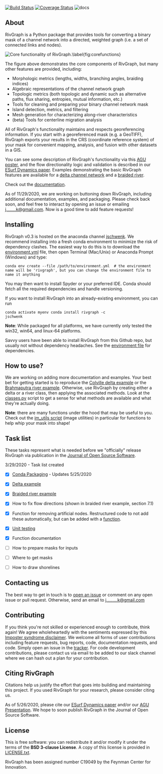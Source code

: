 [![Build Status](https://api.travis-ci.org/jonschwenk/rivgraph.svg?branch=master)](https://api.travis-ci.org/jonschwenk/rivgraph)
[![Coverage Status](https://coveralls.io/repos/github/jonschwenk/RivGraph/badge.svg?branch=master)](https://coveralls.io/github/jonschwenk/RivGraph?branch=master)
![docs](https://github.com/jonschwenk/RivGraph/workflows/docs/badge.svg)
<br />

About
-----
RivGraph is a Python package that provides tools for converting a binary mask of a channel network into a directed, weighted graph (i.e. a set of connected links and nodes). 

![Core functionality of RivGraph.\label{fig:corefunctions}](https://github.com/jonschwenk/RivGraph/blob/master/examples/images/rivgraph_overview.PNG)

The figure above demonstrates the core components of RivGraph, but many other features are provided, including:

- Morphologic metrics (lengths, widths, branching angles, braiding indices)
- Algebraic representations of the channel network graph
- Topologic metrics (both topologic and dynamic such as alternative paths, flux sharing, entropies, mutual information, etc.)
- Tools for cleaning and preparing your binary channel network mask
- Island detection, metrics, and filtering
- Mesh generation for characterizing along-river characteristics
- (beta) Tools for centerline migration analysis

All of RivGraph's functionality maintains and respects georeferencing information. If you start with a georeferenced mask (e.g. a GeoTIFF), RivGraph exports your results in the CRS (coordinate reference system) of your mask for convenient mapping, analysis, and fusion with other datasets in a GIS.

You can see some description of RivGraph's functionality via this [AGU poster](https://www.researchgate.net/publication/329845073_Automatic_Extraction_of_Channel_Network_Topology_RivGraph), and the flow directionality logic and validation is described in our [ESurf Dynamics paper](https://www.earth-surf-dynam.net/8/87/2020/esurf-8-87-2020.html). Examples demonstrating the basic RivGraph features are available for a [delta channel network](https://github.com/jonschwenk/RivGraph/blob/master/examples/delta_example.py.ipynb) and a [braided river](https://github.com/jonschwenk/RivGraph/blob/master/examples/braided_river_example.ipynb).

Check out the [documentation](https://jonschwenk.github.io/RivGraph/).

As of 11/29/2020, we are working on buttoning down RivGraph, including additional documentation, examples, and packaging. Please check back soon, and feel free to interact by opening an issue or emailing j........k@gmail.com. Now is a good time to add feature requests!

Installing
-----
RivGraph v0.3 is hosted on the anaconda channel [jschwenk](https://anaconda.org/jschwenk/rivgraph). We recommend installing into a fresh conda environment to minimize the risk of dependency clashes. The easiest way to do this is to download the [environment.yml](https://github.com/jonschwenk/RivGraph/blob/master/environment.yml) file, then open Terminal (Mac/Unix) or Anaconda Prompt (Windows) and type:

<pre><code>conda env create --file /path/to/environment.yml  # the environment name will be 'rivgraph', but you can change the environment file to name it anything</code></pre>

You may then want to install Spyder or your preferred IDE. Conda should fetch all the required dependencies and handle versioning.

If you want to install RivGraph into an already-existing environment, you can run <pre><code>conda activate myenv
conda install rivgraph -c jschwenk</code></pre>

**Note**: While packaged for all platforms, we have currently only tested the win32, win64, and linux-64 platforms.

Savvy users have been able to install RivGraph from this Github repo, but usually not without dependency headaches. See the [environment file](https://github.com/jonschwenk/RivGraph/blob/master/environment.yml) for dependencies.

How to use?
-----
We are working on adding more documentation and examples. Your best bet for getting started is to reproduce the [Colville delta example](https://github.com/jonschwenk/RivGraph/blob/master/examples/delta_example.ipynb) or the [Brahmaputra river example](https://github.com/jonschwenk/RivGraph/blob/master/examples/braided_river_example.ipynb). Otherwise, use RivGraph by creating either a delta or a river class, then applying the associated methods. Look at the [classes.py](https://github.com/jonschwenk/RivGraph/blob/master/rivgraph/classes.py) script to get a sense for what methods are available and what they're actually doing.

**Note**: there are many functions under the hood that may be useful to you. Check out the [im_utils script](https://github.com/jonschwenk/RivGraph/blob/master/rivgraph/im_utils.py) (image utilities) in particular for functions to help whip your mask into shape!

Task list
-----
These tasks represent what is needed before we "officially" release RivGraph via publication in the [Journal of Open Source Software](https://joss.theoj.org/).

3/29/2020 - Task list created
- [x] [Conda Packaging](anaconda.org/jschwenk/rivgraph) - Updates 5/25/2020
- [x] [Delta example](https://github.com/jonschwenk/RivGraph/blob/master/examples/delta_example.py.ipynb)
- [x] [Braided river example](https://github.com/jonschwenk/RivGraph/blob/master/examples/braided_river_example.ipynb)
- [x] How to fix flow directions (shown in braided river example, section 7.1)
- [x] Function for removing artificial nodes. Restructured code to not add these automatically, but can be added with a [function](https://github.com/jonschwenk/RivGraph/blob/9bc320239443ea7b1673307f77f4edb86251aaf9/rivgraph/ln_utils.py#L724).
- [x] [Unit testing](https://github.com/jonschwenk/RivGraph/tree/master/tests)
- [x] Function documentation
- [ ] How to prepare masks for inputs
- [ ] Where to get masks
- [ ] How to draw shorelines


Contacting us
-------------

The best way to get in touch is to [open an issue](https://github.com/jonschwenk/rivgraph/issues/new) or comment on any open issue or pull request. Otherwise, send an email to j.........k@gmail.com


Contributing
------------
If you think you're not skilled or experienced enough to contribute, think again! We agree wholeheartedly with the sentiments expressed by this [Imposter syndrome disclaimer](https://github.com/Unidata/MetPy#contributing). We welcome all forms of user contributions including feature requests, bug reports, code, documentation requests, and code. Simply open an issue in the [tracker](https://github.com/jonschwenk/RivGraph/issues). For code development contributions, please contact us via email to be added to our slack channel where we can hash out a plan for your contribution. 

Citing RivGraph
------------

Citations help us justify the effort that goes into building and maintaining this project. If you used RivGraph for your research, please consider citing us.

As of 5/26/2020, please cite our [ESurf Dynamics paper](https://www.earth-surf-dynam.net/8/87/2020/esurf-8-87-2020.html) and/or our [AGU Presentation](https://www.researchgate.net/publication/329845073_Automatic_Extraction_of_Channel_Network_Topology_RivGraph). We hope to soon publish RivGraph in the Journal of Open Source Software.

License
-------

This is free software: you can redistribute it and/or modify it under the terms of the **BSD 3-clause License**. A copy of this license is provided in [LICENSE.txt](https://github.com/jonschwenk/RivGraph/blob/master/LICENSE.txt).

RivGraph has been assigned number C19049 by the Feynman Center for Innovation.
